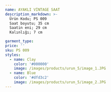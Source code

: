```yaml
---
name: AYAKLI VİNTAGE SAAT
description_markdown: >-
  Ürün Kodu; PS 009
  Saat boyutu; 35 cm                            
  Saatin eni; 29 cm                                                   
  Kalınlığı; 7 cm

garment_type:
price: ''
sku: PS 009
styles:
  - name: Clay
    color: '#000000'
    image: /images/products/urun_5/image_1.JPG
  - name: Blue
    color: '#dfd3c2'
    image: /images/products/urun_5/image_2.JPG
---
```

